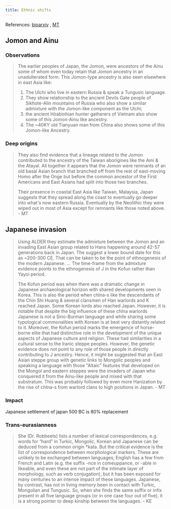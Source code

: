 ```yaml
---
title: Ethnic shifts
---
```


References: [bioarxiv](https://www.biorxiv.org/content/biorxiv/early/2019/03/15/579177.full.pdf) , [MT](https://twitter.com/blog_supplement/status/1107047022551539712)

## Jomon and Ainu

### Observations
> The earlier peoples of Japan, the Jomon, were ancestors of the Ainu some of whom even today retain that Jomon ancestry in an unadulterated form. This Jomon-type ancestry is also seen elsewhere in east Asia like: 
> 
> 1) The Ulchi who live in eastern Russia & speak a Tungusic language.
> 2) They show relationship to the ancient Devils Gate people of Sikhote-Alin  mountains of Russia who also show a similar admixture with the Jomon-like component as the Ulchi; 
> 3) the ancient Hòabìnhian hunter gatherers of Vietnam also show some of this Jomon-Ainu like ancestry. 
> 4) The ~40KY old Tianyuan man from China also shows some of this Jomon-like Ancestry. 

### Deep origins
> They also find evidence that a lineage related to the Jomon contributed to the ancestry of the Taiwan aborigines like the Ami & the Atayal. All together it appears that the Jomon were remnants of an old basal Asian branch that branched off from the rest of east-moving Homo after the Onge but before the common ancestor of the First Americans and East Asians had split into those two branches. 
> 
> Their presence in coastal East Asia like Taiwan, Malaysia, Japan suggests that they spread along the coast to eventually go deeper into what's now eastern Russia. Eventually by the Neolithic they were wiped out in most of Asia except for remnants like those noted above.  - MT

## Japanese invasion
> Using ALDER they estimate the admixture between the Jomon and an invading East Asian group related to Hans happening around 42-57 generations back in Japan. The suggest a lower bound date for this as ~200-300 CE. That can be taken to be the point of ethnogenesis of the modern Japanese. ... The time-frame from the admixture evidence points to the ethnogenesis of J in the Kofun rather than Yayoi period.
>
> The Kofun period was when there was a dramatic change in Japanese archaeological horizon with shared developments seen in Korea. This is also the period when chIna-s like the descendants of the Chin Shi Huang & several clansmen of Han warlords and K reached Japan. Some Korean lords also reached Japan. However, it is notable that despite the big influence of these chIna warlords Japanese is not a Sino-Burman language and while sharing some typological commonalities with Korean is at best very distantly related to it. Moreover, the Kofun period marks the emergence of horse-borne elite that had distinctive role in the development of the unique aspects of Japanese culture and religion. These had similarities in a cultural sense to the Iranic steppe peoples. However, the genetic evidence does not point to any role of those people in directly contributing to J ancestry. Hence, it might be suggested that an East Asian steppe group with genetic links to Mongolic peoples and speaking a language with those "Altaic" features that developed on the Mongol and eastern steppes were the invaders of Japan who conquered it from the Ainu-like people and mixed with that substratum. This was probably followed by even more Hanization by the rise of chIna-s from warlord clans to high positions in Japan. - MT

### Impact
Japanese settlement of japan 500 BC is 80% replacement

### Trans-eurasianness
> She (Dr. Robbeets) lists a number of lexical correspondences, e.g. words for “hard” in Turkic, Mongolic, Korean and Japanese can be deduced from a common origin *kata. But the critical evidence is the list of correspondence between morphological markers. These are unlikely to be exchanged between languages; English has a few from French and Latin (e.g. the suffix -nce in comeuppance, or -able in likeable, and even these are not part of the intimate layer of morphology, such as verb conjugation), but it has been exposed for many centuries to an intense impact of these languages. Japanese, by contrast, has not in living memory been in contact with Turkic, Mongolian and Tungusic. So, when she finds the same suffix or infix present in all five language groups (or in one case four out of five), it is a strong pointer to deep kinship between the languages. - KE